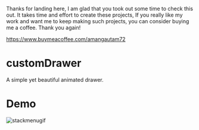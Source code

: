Thanks for landing here, I am glad that you took out some time to check this out. It takes time and effort to create these projects, If you really like my work and want me to keep making such projects, you can consider buying me a coffee. Thank you again!

https://www.buymeacoffee.com/amangautam72

# customDrawer

A simple yet beautiful animated drawer.

# Demo 

![stackmenugif](https://user-images.githubusercontent.com/28658574/201493264-31dae361-bdb9-44b8-bd0c-b4b1dc41853c.gif)
